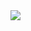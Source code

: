 <img src="https://github.com/musauyumaz/CSharp/blob/main/Gen%C3%A7ay%20Y%C4%B1ld%C4%B1z/A%E2%80%99dan%20Z%E2%80%99ye%20Temel%20C%23%2010%20Programlama%20E%C4%9Fitimi/105)%20%C3%9Czerine%20EklemeY%C4%B1%C4%9Fma%20Operat%C3%B6rleri/Ekran%20g%C3%B6r%C3%BCnt%C3%BCs%C3%BC%202022-08-17%20123310.png" width="auto">
